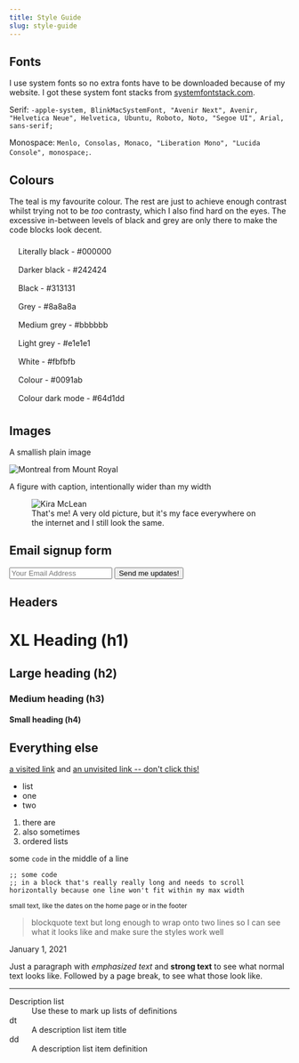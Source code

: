 ```yaml
---
title: Style Guide
slug: style-guide
---
```


## Fonts

I use system fonts so no extra fonts have to be downloaded because of my website. I got these system font stacks from [systemfontstack.com](https://systemfontstack.com).

Serif: `-apple-system, BlinkMacSystemFont, "Avenir Next", Avenir, "Helvetica Neue", Helvetica, Ubuntu, Roboto, Noto, "Segoe UI", Arial, sans-serif;`

Monospace: `Menlo, Consolas, Monaco, "Liberation Mono", "Lucida Console", monospace;`.

## Colours

The teal is my favourite colour. The rest are just to achieve enough contrast whilst trying not to be _too_ contrasty, which I also find hard on the eyes. The excessive in-between levels of black and grey are only there to make the code blocks look decent.

<div style="padding: 0.5rem 1rem; color: var(--white); background: var(--literally-black);">Literally black - #000000</div>
<div style="padding: 0.5rem 1rem; color: var(--white); background: var(--darker-black);">Darker black - #242424</div>
<div style="padding: 0.5rem 1rem; color: var(--white); background: var(--black);">Black - #313131</div>
<div style="padding: 0.5rem 1rem; color: var(--white); background: var(--grey);">Grey - #8a8a8a</div>
<div style="padding: 0.5rem 1rem; color: var(--black); background: var(--medium-grey);">Medium grey - #bbbbbb</div>
<div style="padding: 0.5rem 1rem; color: var(--black); background: var(--light-grey);">Light grey - #e1e1e1</div>
<div style="padding: 0.5rem 1rem; color: var(--black); background: var(--white);">White - #fbfbfb</div>
<div style="padding: 0.5rem 1rem; color: var(--white);  background: var(--teal);">Colour - #0091ab</div>
<div style="padding: 0.5rem 1rem; color: var(--black);  background: var(--lighter-teal);">Colour dark mode - #64d1dd</div>

## Images

A smallish plain image

![Montreal from Mount Royal](/assets/images/montreal.jpg)

A figure with caption, intentionally wider than my width

<figure>
  <img src="/assets/images/me.jpg" alt="Kira McLean">
  <figcaption>That's me! A very old picture, but it's my face everywhere on the internet and I still look the same.</figcaption>
</figure>

## Email signup form

<form>
  <span>
    <input type="email" name="email" placeholder="Your Email Address">
  </span>
  <button type="submit">Send me updates!</button>
</form>

## Headers

# XL Heading (h1)

## Large heading (h2)

### Medium heading (h3)

#### Small heading (h4)

## Everything else

[a visited link](/style-guide) and [an unvisited link -- don't click this!](https://example.com/dont-click-this-kira)

- list
- one
- two

1. there are
2. also sometimes
3. ordered lists

some `code` in the middle of a line

```
;; some code
;; in a block that's really really long and needs to scroll horizontally because one line won't fit within my max width
```

<small>small text, like the dates on the home page or in the footer</small>

> blockquote text but long enough to wrap onto two lines so I can see what it looks like and make sure the styles work well

<time datetime="2020-01-01">January 1, 2021</time>

Just a paragraph with _emphasized text_ and **strong text** to see what normal text looks like. Followed by a page break, to see what those look like.

---

<dl>
  <dt>Description list</dt>
  <dd>Use these to mark up lists of definitions</dd>

  <dt>dt</dt>
  <dd>A description list item title</dd>

  <dt>dd</dt>
  <dd>A description list item definition</dd>
</dl>
